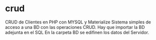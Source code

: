 # crud
CRUD de Clientes en PHP con MYSQL y Materialize
Sistema simples de acceso a una BD con las operaciones CRUD.
Hay que importar la BD adejunta en el SQL
En la carpeta BD se edifinen los datos del Servidor.
